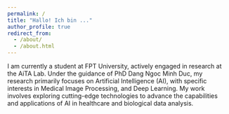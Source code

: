 ```yaml
---
permalink: /
title: "Hallo! Ich bin ..."
author_profile: true
redirect_from: 
  - /about/
  - /about.html
---
```




I am currently a student at FPT University, actively engaged in research at the AiTA Lab. Under the guidance of PhD Dang Ngoc Minh Duc, my research primarily focuses on Artificial Intelligence (AI), with specific interests in Medical Image Processing, and Deep Learning. My work involves exploring cutting-edge technologies to advance the capabilities and applications of AI in healthcare and biological data analysis.

